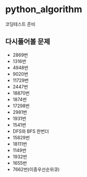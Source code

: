 # python_algorithm
코딩테스트 준비

## 다시풀어볼 문제
- 2869번
- 1316번
- 4948번
- 9020번
- 11729번
- 2447번
- 18870번
- 1874번
- 17298번
- 2981번
- 1931번
- 1541번
- DFS와 BFS 한번더
- 15829번
- 18111번
- 1149번
- 1932번
- 1655번
- 7662번(이중우선순위큐)
